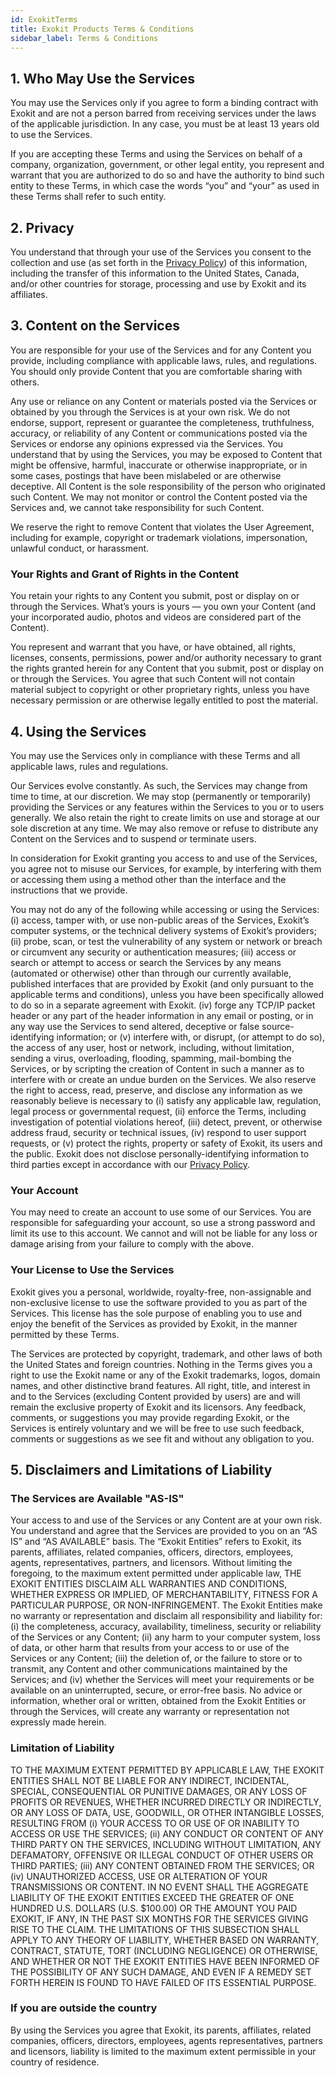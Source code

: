 ```yaml
---
id: ExokitTerms
title: Exokit Products Terms & Conditions
sidebar_label: Terms & Conditions
---
```


## 1. Who May Use the Services
You may use the Services only if you agree to form a binding contract with Exokit and are not a person barred from receiving services under the laws of the applicable jurisdiction. In any case, you must be at least 13 years old to use the Services.
 
 If you are accepting these Terms and using the Services on behalf of a company, organization, government, or other legal entity, you represent and warrant that you are authorized to do so and have the authority to bind such entity to these Terms, in which case the words “you” and “your” as used in these Terms shall refer to such entity.
 
 ## 2. Privacy
You understand that through your use of the Services you consent to the collection and use (as set forth in the [Privacy Policy](privacyPolicy.md)) of this information, including the transfer of this information to the United States, Canada, and/or other countries for storage, processing and use by Exokit and its affiliates.
 
 ## 3. Content on the Services
 You are responsible for your use of the Services and for any Content you provide, including compliance with applicable laws, rules, and regulations. You should only provide Content that you are comfortable sharing with others.
 
 Any use or reliance on any Content or materials posted via the Services or obtained by you through the Services is at your own risk. We do not endorse, support, represent or guarantee the completeness, truthfulness, accuracy, or reliability of any Content or communications posted via the Services or endorse any opinions expressed via the Services. You understand that by using the Services, you may be exposed to Content that might be offensive, harmful, inaccurate or otherwise inappropriate, or in some cases, postings that have been mislabeled or are otherwise deceptive. All Content is the sole responsibility of the person who originated such Content. We may not monitor or control the Content posted via the Services and, we cannot take responsibility for such Content.
 
 We reserve the right to remove Content that violates the User Agreement, including for example, copyright or trademark violations, impersonation, unlawful conduct, or harassment.

### Your Rights and Grant of Rights in the Content

You retain your rights to any Content you submit, post or display on or through the Services. What’s yours is yours — you own your Content (and your incorporated audio, photos and videos are considered part of the Content).

You represent and warrant that you have, or have obtained, all rights, licenses, consents, permissions, power and/or authority necessary to grant the rights granted herein for any Content that you submit, post or display on or through the Services. You agree that such Content will not contain material subject to copyright or other proprietary rights, unless you have necessary permission or are otherwise legally entitled to post the material.

## 4. Using the Services

You may use the Services only in compliance with these Terms and all applicable laws, rules and regulations.

Our Services evolve constantly. As such, the Services may change from time to time, at our discretion. We may stop (permanently or temporarily) providing the Services or any features within the Services to you or to users generally. We also retain the right to create limits on use and storage at our sole discretion at any time. We may also remove or refuse to distribute any Content on the Services and to suspend or terminate users.

In consideration for Exokit granting you access to and use of the Services, you agree not to misuse our Services, for example, by interfering with them or accessing them using a method other than the interface and the instructions that we provide.
 
 You may not do any of the following while accessing or using the Services: (i) access, tamper with, or use non-public areas of the Services, Exokit’s computer systems, or the technical delivery systems of Exokit’s providers; (ii) probe, scan, or test the vulnerability of any system or network or breach or circumvent any security or authentication measures; (iii) access or search or attempt to access or search the Services by any means (automated or otherwise) other than through our currently available, published interfaces that are provided by Exokit (and only pursuant to the applicable terms and conditions), unless you have been specifically allowed to do so in a separate agreement with Exokit. (iv) forge any TCP/IP packet header or any part of the header information in any email or posting, or in any way use the Services to send altered, deceptive or false source-identifying information; or (v) interfere with, or disrupt, (or attempt to do so), the access of any user, host or network, including, without limitation, sending a virus, overloading, flooding, spamming, mail-bombing the Services, or by scripting the creation of Content in such a manner as to interfere with or create an undue burden on the Services. We also reserve the right to access, read, preserve, and disclose any information as we reasonably believe is necessary to (i) satisfy any applicable law, regulation, legal process or governmental request, (ii) enforce the Terms, including investigation of potential violations hereof, (iii) detect, prevent, or otherwise address fraud, security or technical issues, (iv) respond to user support requests, or (v) protect the rights, property or safety of Exokit, its users and the public. Exokit does not disclose personally-identifying information to third parties except in accordance with our [Privacy Policy](privacyPolicy.md).
 
 ### Your Account
 You may need to create an account to use some of our Services. You are responsible for safeguarding your account, so use a strong password and limit its use to this account. We cannot and will not be liable for any loss or damage arising from your failure to comply with the above.

### Your License to Use the Services
Exokit gives you a personal, worldwide, royalty-free, non-assignable and non-exclusive license to use the software provided to you as part of the Services. This license has the sole purpose of enabling you to use and enjoy the benefit of the Services as provided by Exokit, in the manner permitted by these Terms.

The Services are protected by copyright, trademark, and other laws of both the United States and foreign countries. Nothing in the Terms gives you a right to use the Exokit name or any of the Exokit trademarks, logos, domain names, and other distinctive brand features. All right, title, and interest in and to the Services (excluding Content provided by users) are and will remain the exclusive property of Exokit and its licensors. Any feedback, comments, or suggestions you may provide regarding Exokit, or the Services is entirely voluntary and we will be free to use such feedback, comments or suggestions as we see fit and without any obligation to you.

## 5. Disclaimers and Limitations of Liability

### The Services are Available "AS-IS"
Your access to and use of the Services or any Content are at your own risk. You understand and agree that the Services are provided to you on an “AS IS” and “AS AVAILABLE” basis. The “Exokit Entities” refers to Exokit, its parents, affiliates, related companies, officers, directors, employees, agents, representatives, partners, and licensors. Without limiting the foregoing, to the maximum extent permitted under applicable law, THE EXOKIT ENTITIES DISCLAIM ALL WARRANTIES AND CONDITIONS, WHETHER EXPRESS OR IMPLIED, OF MERCHANTABILITY, FITNESS FOR A PARTICULAR PURPOSE, OR NON-INFRINGEMENT. The Exokit Entities make no warranty or representation and disclaim all responsibility and liability for: (i) the completeness, accuracy, availability, timeliness, security or reliability of the Services or any Content; (ii) any harm to your computer system, loss of data, or other harm that results from your access to or use of the Services or any Content; (iii) the deletion of, or the failure to store or to transmit, any Content and other communications maintained by the Services; and (iv) whether the Services will meet your requirements or be available on an uninterrupted, secure, or error-free basis. No advice or information, whether oral or written, obtained from the Exokit Entities or through the Services, will create any warranty or representation not expressly made herein.

### Limitation of Liability
TO THE MAXIMUM EXTENT PERMITTED BY APPLICABLE LAW, THE EXOKIT ENTITIES SHALL NOT BE LIABLE FOR ANY INDIRECT, INCIDENTAL, SPECIAL, CONSEQUENTIAL OR PUNITIVE DAMAGES, OR ANY LOSS OF PROFITS OR REVENUES, WHETHER INCURRED DIRECTLY OR INDIRECTLY, OR ANY LOSS OF DATA, USE, GOODWILL, OR OTHER INTANGIBLE LOSSES, RESULTING FROM (i) YOUR ACCESS TO OR USE OF OR INABILITY TO ACCESS OR USE THE SERVICES; (ii) ANY CONDUCT OR CONTENT OF ANY THIRD PARTY ON THE SERVICES, INCLUDING WITHOUT LIMITATION, ANY DEFAMATORY, OFFENSIVE OR ILLEGAL CONDUCT OF OTHER USERS OR THIRD PARTIES; (iii) ANY CONTENT OBTAINED FROM THE SERVICES; OR (iv) UNAUTHORIZED ACCESS, USE OR ALTERATION OF YOUR TRANSMISSIONS OR CONTENT. IN NO EVENT SHALL THE AGGREGATE LIABILITY OF THE EXOKIT ENTITIES EXCEED THE GREATER OF ONE HUNDRED U.S. DOLLARS (U.S. $100.00) OR THE AMOUNT YOU PAID EXOKIT, IF ANY, IN THE PAST SIX MONTHS FOR THE SERVICES GIVING RISE TO THE CLAIM. THE LIMITATIONS OF THIS SUBSECTION SHALL APPLY TO ANY THEORY OF LIABILITY, WHETHER BASED ON WARRANTY, CONTRACT, STATUTE, TORT (INCLUDING NEGLIGENCE) OR OTHERWISE, AND WHETHER OR NOT THE EXOKIT ENTITIES HAVE BEEN INFORMED OF THE POSSIBILITY OF ANY SUCH DAMAGE, AND EVEN IF A REMEDY SET FORTH HEREIN IS FOUND TO HAVE FAILED OF ITS ESSENTIAL PURPOSE.

### If you are outside the country
By using the Services you agree that Exokit, its parents, affiliates, related companies, officers, directors, employees, agents representatives, partners and licensors, liability is limited to the maximum extent permissible in your country of residence.

